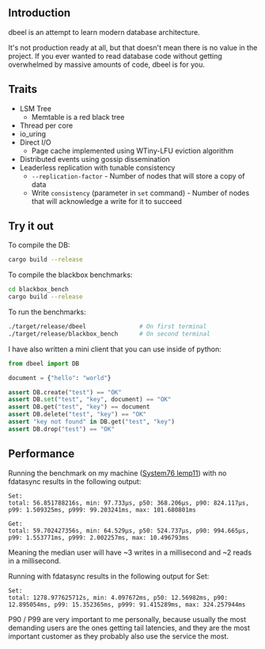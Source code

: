 ## Introduction
dbeel is an attempt to learn modern database architecture.

It's not production ready at all, but that doesn't mean there is no value in the project.
If you ever wanted to read database code without getting overwhelmed by massive amounts of code, dbeel is for you.

## Traits
* LSM Tree
  * Memtable is a red black tree
* Thread per core
* io_uring
* Direct I/O
  * Page cache implemented using WTiny-LFU eviction algorithm
* Distributed events using gossip dissemination
* Leaderless replication with tunable consistency
  * `--replication-factor` - Number of nodes that will store a copy of data
  * Write `consistency` (parameter in `set` command) - Number of nodes that will acknowledge a write for it to succeed

## Try it out

To compile the DB:
``` sh
cargo build --release
```

To compile the blackbox benchmarks:
``` sh
cd blackbox_bench
cargo build --release
```

To run the benchmarks:

``` sh
./target/release/dbeel               # On first terminal
./target/release/blackbox_bench      # On second terminal
```

I have also written a mini client that you can use inside of python:

``` python
from dbeel import DB

document = {"hello": "world"}

assert DB.create("test") == "OK"
assert DB.set("test", "key", document) == "OK"
assert DB.get("test", "key") == document
assert DB.delete("test", "key") == "OK"
assert "key not found" in DB.get("test", "key")
assert DB.drop("test") == "OK"
```

## Performance
Running the benchmark on my machine ([System76 lemp11](https://tech-docs.system76.com/models/lemp11/README.html)) with no fdatasync results in the following output:

```
Set:
total: 56.851788216s, min: 97.733µs, p50: 368.206µs, p90: 824.117µs, p99: 1.509325ms, p999: 99.203241ms, max: 101.680801ms

Get:
total: 59.702427356s, min: 64.529µs, p50: 524.737µs, p90: 994.665µs, p99: 1.553771ms, p999: 2.002257ms, max: 10.496793ms
```

Meaning the median user will have ~3 writes in a millisecond and ~2 reads in a millisecond.

Running with fdatasync results in the following output for Set:

```
Set:
total: 1278.977625712s, min: 4.097672ms, p50: 12.56982ms, p90: 12.895054ms, p99: 15.352365ms, p999: 91.415289ms, max: 324.257944ms
```

P90 / P99 are very important to me personally, because usually the most demanding users are the ones getting tail latencies, and they are the most important customer as they probably also use the service the most.
